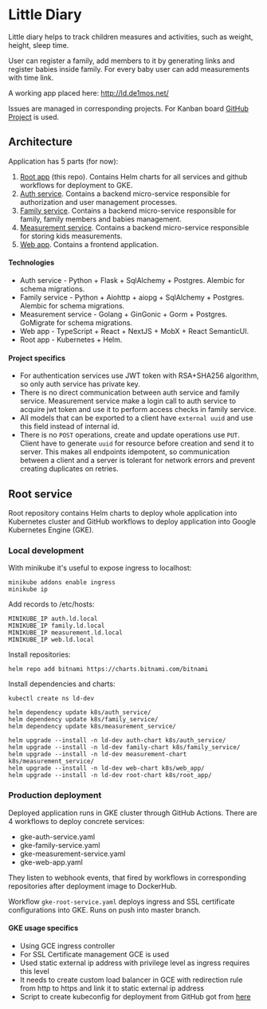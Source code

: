 # Little Diary
Little diary helps to track children measures and activities, such as weight, height, sleep time.

User can register a family, add members to it by generating links and register babies inside family. 
For every baby user can add measurements with time link. 

A working app placed here: http://ld.de1mos.net/

Issues are managed in corresponding projects. 
For Kanban board [GitHub Project](https://github.com/users/de1mos242/projects/1) is used.

## Architecture
Application has 5 parts (for now):
1. [Root app](https://github.com/de1mos242/little-diary-root) (this repo). 
Contains Helm charts for all services and github workflows for deployment to GKE.
2. [Auth service](https://github.com/de1mos242/little-diary-auth-service).
Contains a backend micro-service responsible for authorization and user management processes.
3. [Family service](https://github.com/de1mos242/little-diary-family-service).
Contains a backend micro-service responsible for family, family members and babies management.
4. [Measurement service](https://github.com/de1mos242/little-diary-measurement-service).
Contains a backend micro-service responsible for storing kids measurements.
5. [Web app](https://github.com/de1mos242/little-diary-web-app).
Contains a frontend application.

#### Technologies
* Auth service - Python + Flask + SqlAlchemy + Postgres. Alembic for schema migrations. 
* Family service - Python + Aiohttp + aiopg + SqlAlchemy + Postgres. Alembic for schema migrations.
* Measurement service - Golang + GinGonic + Gorm + Postgres. GoMigrate for schema migrations.
* Web app - TypeScript + React + NextJS + MobX + React SemanticUI.
* Root app - Kubernetes + Helm.

#### Project specifics
* For authentication services use JWT token with RSA+SHA256 algorithm, so only auth service has private key.
* There is no direct communication between auth service and family service. 
Measurement service make a login call to auth service to acquire jwt token and use it to perform access checks in family service.
* All models that can be exported to a client have `external uuid` and use this field instead of internal id.
* There is no `POST` operations, create and update operations use `PUT`. 
Client have to generate `uuid` for resource before creation and send it to server. 
This makes all endpoints idempotent, so communication between a client and a server is tolerant for network errors and prevent creating duplicates on retries.



## Root service
Root repository contains Helm charts to deploy whole application into Kubernetes cluster and GitHub workflows to deploy application into Google Kubernetes Engine (GKE).

### Local development

With minikube it's useful to expose ingress to localhost:

```shell script
minikube addons enable ingress
minikube ip
```

Add records to /etc/hosts:
```
MINIKUBE_IP auth.ld.local
MINIKUBE_IP family.ld.local
MINIKUBE_IP measurement.ld.local
MINIKUBE_IP web.ld.local
```

Install repositories:
```shell script
helm repo add bitnami https://charts.bitnami.com/bitnami
```
Install dependencies and charts:
```shell script
kubectl create ns ld-dev

helm dependency update k8s/auth_service/
helm dependency update k8s/family_service/
helm dependency update k8s/measurement_service/

helm upgrade --install -n ld-dev auth-chart k8s/auth_service/
helm upgrade --install -n ld-dev family-chart k8s/family_service/
helm upgrade --install -n ld-dev measurement-chart k8s/measurement_service/
helm upgrade --install -n ld-dev web-chart k8s/web_app/
helm upgrade --install -n ld-dev root-chart k8s/root_app/
```

### Production deployment
Deployed application runs in GKE cluster through GitHub Actions. There are 4 workflows to deploy concrete services:
* gke-auth-service.yaml
* gke-family-service.yaml
* gke-measurement-service.yaml
* gke-web-app.yaml 

They listen to webhook events, that fired by workflows in corresponding repositories after deployment image to DockerHub.

Workflow `gke-root-service.yaml` deploys ingress and SSL certificate configurations into GKE. Runs on push into master branch. 

#### GKE usage specifics
* Using GCE ingress controller
* For SSL Certificate management GCE is used
* Used static external ip address with privilege level as ingress requires this level
* It needs to create custom load balancer in GCE with redirection rule from http to https and link it to static external ip address  
* Script to create kubeconfig for deployment from GitHub got from [here](https://gravitational.com/blog/kubectl-gke/) 
